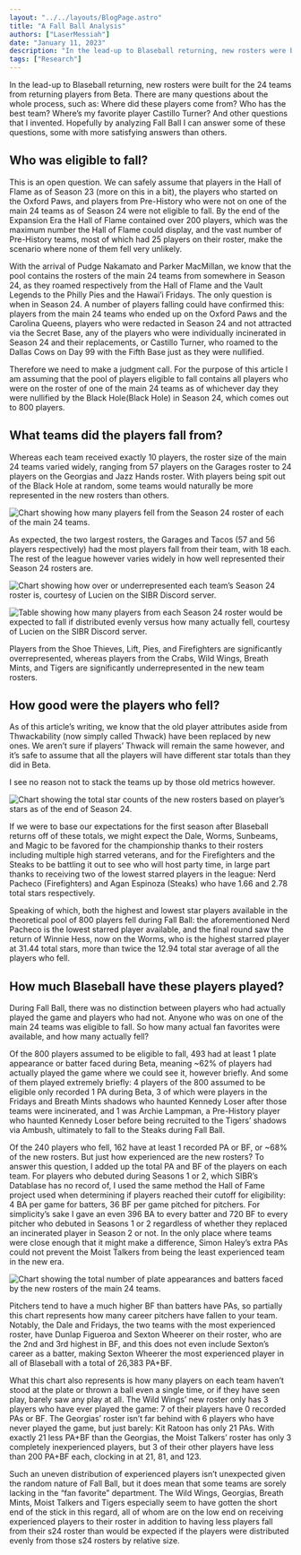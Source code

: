 ```yaml
---
layout: "../../layouts/BlogPage.astro"
title: "A Fall Ball Analysis"
authors: ["LaserMessiah"]
date: "January 11, 2023"
description: "In the lead-up to Blaseball returning, new rosters were built for the 24 teams from returning players from Beta. There are many questions about the whole process, such as: Where did these players come from? Who has the best team?"
tags: ["Research"]
---
```


In the lead-up to Blaseball returning, new rosters were built for the 24 teams from returning players from Beta. There are many questions about the whole process, such as: Where did these players come from? Who has the best team? Where’s my favorite player Castillo Turner? And other questions that I invented. Hopefully by analyzing Fall Ball I can answer some of these questions, some with more satisfying answers than others.

## Who was eligible to fall?

This is an open question. We can safely assume that players in the Hall of Flame as of Season 23 (more on this in a bit), the players who started on the Oxford Paws, and players from Pre-History who were not on one of the main 24 teams as of Season 24 were not eligible to fall. By the end of the Expansion Era the Hall of Flame contained over 200 players, which was the maximum number the Hall of Flame could display, and the vast number of Pre-History teams, most of which had 25 players on their roster, make the scenario where none of them fell very unlikely.

With the arrival of Pudge Nakamato and Parker MacMillan, we know that the pool contains the rosters of the main 24 teams from somewhere in Season 24, as they roamed respectively from the Hall of Flame and the Vault Legends to the Philly Pies and the Hawai’i Fridays. The only question is when in Season 24. A number of players falling could have confirmed this: players from the main 24 teams who ended up on the Oxford Paws and the Carolina Queens, players who were redacted in Season 24 and not attracted via the Secret Base, any of the players who were individually incinerated in Season 24 and their replacements, or Castillo Turner, who roamed to the Dallas Cows on Day 99 with the Fifth Base just as they were nullified.

Therefore we need to make a judgment call. For the purpose of this article I am assuming that the pool of players eligible to fall contains all players who were on the roster of one of the main 24 teams as of whichever day they were nullified by the Black Hole(Black Hole) in Season 24, which comes out to 800 players.

## What teams did the players fall from?

Whereas each team received exactly 10 players, the roster size of the main 24 teams varied widely, ranging from 57 players on the Garages roster to 24 players on the Georgias and Jazz Hands roster. With players being spit out of the Black Hole at random, some teams would naturally be more represented in the new rosters than others.

![Chart showing how many players fell from the Season 24 roster of each of the main 24 teams.](fall-ball-analysis/those-fall-balls.png)

<!-- (Chart showing how many players fell from the Season 24 roster of each of the main 24 teams.) -->

As expected, the two largest rosters, the Garages and Tacos (57 and 56 players respectively) had the most players fall from their team, with 18 each. The rest of the league however varies widely in how well represented their Season 24 rosters are.

![Chart showing how over or underrepresented each team’s Season 24 roster is, courtesy of Lucien on the SIBR Discord server.](fall-ball-analysis/expected-blorboes.png)

<!-- (Chart showing how over or underrepresented each team’s Season 24 roster is, courtesy of Lucien on the SIBR Discord server.) -->

![Table showing how many players from each Season 24 roster would be expected to fall if distributed evenly versus how many actually fell, courtesy of Lucien on the SIBR Discord server.](fall-ball-analysis/fall-ball-table.png)

<!-- (Table showing how many players from each Season 24 roster would be expected to fall if distributed evenly versus how many actually fell, courtesy of Lucien on the SIBR Discord server.) -->

Players from the Shoe Thieves, Lift, Pies, and Firefighters are significantly overrepresented, whereas players from the Crabs, Wild Wings, Breath Mints, and Tigers are significantly underrepresented in the new team rosters.

## How good were the players who fell?

As of this article’s writing, we know that the old player attributes aside from Thwackability (now simply called Thwack) have been replaced by new ones. We aren’t sure if players’ Thwack will remain the same however, and it’s safe to assume that all the players will have different star totals than they did in Beta.

I see no reason not to stack the teams up by those old metrics however.

![Chart showing the total star counts of the new rosters based on player’s stars as of the end of Season 24.](fall-ball-analysis/total-stars.png)

<!-- (Chart showing the total star counts of the new rosters based on player’s stars as of the end of Season 24.) -->

If we were to base our expectations for the first season after Blaseball returns off of these totals, we might expect the Dale, Worms, Sunbeams, and Magic to be favored for the championship thanks to their rosters including multiple high starred veterans, and for the Firefighters and the Steaks to be battling it out to see who will host party time, in large part thanks to receiving two of the lowest starred players in the league: Nerd Pacheco (Firefighters) and Agan Espinoza (Steaks) who have 1.66 and 2.78 total stars respectively.

Speaking of which, both the highest and lowest star players available in the theoretical pool of 800 players fell during Fall Ball: the aforementioned Nerd Pacheco is the lowest starred player available, and the final round saw the return of Winnie Hess, now on the Worms, who is the highest starred player at 31.44 total stars, more than twice the 12.94 total star average of all the players who fell.

## How much Blaseball have these players played?

During Fall Ball, there was no distinction between players who had actually played the game and players who had not. Anyone who was on one of the main 24 teams was eligible to fall. So how many actual fan favorites were available, and how many actually fell?

Of the 800 players assumed to be eligible to fall, 493 had at least 1 plate appearance or batter faced during Beta, meaning ~62% of players had actually played the game where we could see it, however briefly. And some of them played extremely briefly: 4 players of the 800 assumed to be eligible only recorded 1 PA during Beta, 3 of which were players in the Fridays and Breath Mints shadows who haunted Kennedy Loser after those teams were incinerated, and 1 was Archie Lampman, a Pre-History player who haunted Kennedy Loser before being recruited to the Tigers’ shadows via Ambush, ultimately to fall to the Steaks during Fall Ball.

Of the 240 players who fell, 162 have at least 1 recorded PA or BF, or ~68% of the new rosters. But just how experienced are the new rosters? To answer this question, I added up the total PA and BF of the players on each team. For players who debuted during Seasons 1 or 2, which SIBR’s Datablase has no record of, I used the same method the Hall of Fame project used when determining if players reached their cutoff for eligibility: 4 BA per game for batters, 36 BF per game pitched for pitchers. For simplicity’s sake I gave an even 396 BA to every batter and 720 BF to every pitcher who debuted in Seasons 1 or 2 regardless of whether they replaced an incinerated player in Season 2 or not. In the only place where teams were close enough that it might make a difference, Simon Haley’s extra PAs could not prevent the Moist Talkers from being the least experienced team in the new era.

![Chart showing the total number of plate appearances and batters faced by the new rosters of the main 24 teams.](fall-ball-analysis/total-pa-bf.png)

<!-- (Chart showing the total number of plate appearances and batters faced by the new rosters of the main 24 teams.) -->

Pitchers tend to have a much higher BF than batters have PAs, so partially this chart represents how many career pitchers have fallen to your team. Notably, the Dale and Fridays, the two teams with the most experienced roster, have Dunlap Figueroa and Sexton Wheerer on their roster, who are the 2nd and 3rd highest in BF, and this does not even include Sexton’s career as a batter, making Sexton Wheerer the most experienced player in all of Blaseball with a total of 26,383 PA+BF.

What this chart also represents is how many players on each team haven’t stood at the plate or thrown a ball even a single time, or if they have seen play, barely saw any play at all. The Wild Wings’ new roster only has 3 players who have ever played the game: 7 of their players have 0 recorded PAs or BF. The Georgias’ roster isn’t far behind with 6 players who have never played the game, but just barely: Kit Ratoon has only 21 PAs. With exactly 21 less PA+BF than the Georgias, the Moist Talkers’ roster has only 3 completely inexperienced players, but 3 of their other players have less than 200 PA+BF each, clocking in at 21, 81, and 123.

Such an uneven distribution of experienced players isn’t unexpected given the random nature of Fall Ball, but it does mean that some teams are sorely lacking in the “fan favorite” department. The Wild Wings, Georgias, Breath Mints, Moist Talkers and Tigers especially seem to have gotten the short end of the stick in this regard, all of whom are on the low end on receiving experienced players to their roster in addition to having less players fall from their s24 roster than would be expected if the players were distributed evenly from those s24 rosters by relative size.
